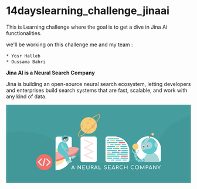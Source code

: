 # 14dayslearning_challenge_jinaai

This is Learning challenge where the goal is to get a dive in Jina Ai functionalities.

we'll be working on this challenge me and my team :

    * Yosr Halleb
    * Oussama Bahri

**Jina AI is a Neural Search Company**

Jina is building an open-source neural search ecosystem, letting developers and enterprises build search systems that are fast, scalable, and work with any kind of data.

![alt text](https://github.com/yosr08/14dayslearning_challenge_jinaai/blob/main/jina_banner_new.png)
